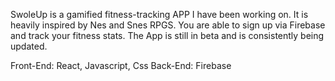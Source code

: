 SwoleUp is a gamified fitness-tracking APP I have been working on. It is heavily inspired by Nes and Snes RPGS. You are able to sign up via Firebase and track your fitness stats. The App is still in beta and is consistently being updated. 

Front-End: React, Javascript, Css
Back-End: Firebase
